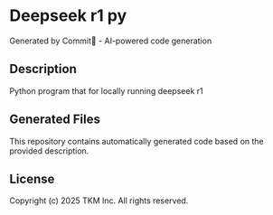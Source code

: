 # Deepseek r1 py

Generated by Commit🚀 - AI-powered code generation

## Description
Python program that for locally running deepseek r1

## Generated Files
This repository contains automatically generated code based on the provided description.

## License
Copyright (c) 2025 TKM Inc. All rights reserved.

